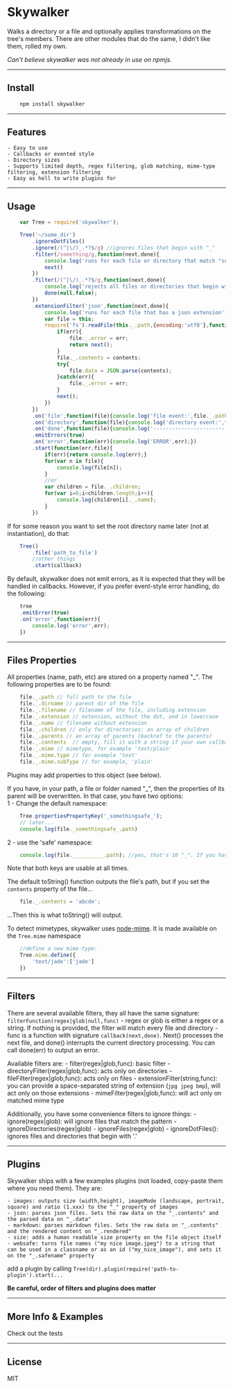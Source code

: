 # Skywalker

Walks a directory or a file and optionally applies transformations on the tree's members.
There are other modules that do the same, I didn't like them, rolled my own.

_Can't believe skywalker was not already in use on npmjs._

-----
## Install
```bash
	npm install skywalker
```

----
## Features

	- Easy to use
	- Callbacks or evented style
	- Directory sizes
	- Supports limited depth, regex filtering, glob matching, mime-type filtering, extension filtering
	- Easy as hell to write plugins for

-----
## Usage

```js
	var Tree = require('skywalker');

	Tree('~/some_dir')
		.ignoreDotFiles()
		.ignore(/(^|\/)_.*?$/g) //ignores files that begin with "_"
		.filter(/something/g,function(next,done){
			console.log('runs for each file or directory that match "something"');
			next()
		})
		.filter(/(^|\/)_.*?$/g,function(next,done){
			console.log('rejects all files or directories that begin with "_"',this._.path);
			done(null,false);
		})
		.extensionFilter('json',function(next,done){
			console.log('runs for each file that has a json extension');
			var file = this;
			require('fs').readFile(this._.path,{encoding:'utf8'},function(err,contents){
				if(err){
					file._.error = err;
					return next();
				}
				file._.contents = contents;
				try{
					file.data = JSON.parse(contents);
				}catch(err){
					file._.error = err;
				}
				next();
			})
		})
		.on('file',function(file){console.log('file event:',file._.path);})
		.on('directory',function(file){console.log('directory event:',file._.path);})
		.on('done',function(file){console.log('-----------------------');})
		.emitErrors(true)
		.on('error',function(err){console.log('ERROR',err);})
		.start(function(err,file){
			if(err){return console.log(err);}
			for(var n in file){
				console.log(file[n]);
			}
			//or
			var children = file._.children;
			for(var i=0;i<children.length;i++){
				console.log(children[i]._.name);
			}
		})
```

If for some reason you want to set the root directory name later (not at instantiation), do that:

```js
	Tree()
		.file('path_to_file')
		//other things
		.start(callback)

```

By default, skywalker does not emit errors, as it is expected that they will be handled in callbacks.
However, if you prefer event-style error handling, do the following:

```js
	tree
	.emitError(true)
	.on('error',function(err){
		console.log('error',err);
	})
```

-----
## Files Properties

All properties (name, path, etc) are stored on a property named "_".
The following properties are to be found:

```js
	file._.path // full path to the file
	file._.dirname // parent dir of the file
	file._.filename // filename of the file, including extension
	file._.extension // extension, without the dot, and in lowercase
	file._.name // filename without extension
	file._.children // only for directories: an array of children
	file._.parents // an array of parents (backref to the parents)
	file._.contents  // empty, fill it with a string if your own callbacks
	file._.mime // mimetype, for example 'text/plain'
	file._.mime.type // for example 'text'
	file._.mime.subType // for example, 'plain'
```
Plugins may add properties to this object (see below).

If you have, in your path, a file or folder named "_", then the properties of its parent will be overwritten.
In that case, you have two options:  
1 - Change the default namespace:
```js
	Tree.propertiesPropertyKey('_somethingsafe_');
	// later...
	console.log(file._somethingsafe_.path)
```
2 - use the 'safe' namespace:
```js
	console.log(file.__________.path); //yes, that's 10 "_". If you have a file named like that too, then you are shit out of luck.
```
Note that both keys are usable at all times.

The default toString() function outputs the file's path, but if you set the `contents` property of the file...

```js
	file._.contents = 'abcde';
```

...Then this is what toString() will output.


To detect mimetypes, skywalker uses [node-mime](https://github.com/broofa/node-mime). It is made available on the `Tree.mime` namespace

```js
	//define a new mime-type:
	Tree.mime.define({
		'text/jade':['jade']
	})
```

------
## Filters
There are several available filters, they all have the same signature:
`filterFunction(regex|glob|null,func)`
	- regex or glob is either a regex or a string. If nothing is provided, the filter will match every file and directory
	- func is a function with signature `callback(next,done)`. Next() processes the next file, and done() interrupts the current directory processing. You can call done(err) to output an error.

Available filters are:
	- filter(regex|glob,func): basic filter
	- directoryFilter(regex|glob,func): acts only on directories
	- fileFilter(regex|glob,func): acts only on files
	- extensionFilter(string,func): you can provide a space-separated string of extension (`jpg jpeg bmp`), will act only on those extensions
	- mimeFilter(regex|glob,func): will act only on matched mime type

Additionally, you have some convenience filters to ignore things:
	- ignore(regex|glob): will ignore files that match the pattern
	- ignoreDirectories(regex|glob)
	- ignoreFiles(regex|glob)
	- ignoreDotFiles(): ignores files and directories that begin with '.'

-----
## Plugins

Skywalker ships with a few examples plugins (not loaded, copy-paste them where you need them). They are:

	- images: outputs size (width,height), imageMode (landscape, portrait, square) and ratio (1.xxx) to the "_" property of images
	- json: parses json files. Sets the raw data on the "_.contents" and the parsed data on "_.data"
	- markdown: parses markdown files. Sets the raw data on "_.contents" and the rendered content on "_.rendered"
	- size: adds a human readable size property on the file object itself
	- websafe: turns file names ("my nice image.jpeg") to a string that can be used in a classname or as an id ("my_nice_image"), and sets it on the "_.safename" property

add a plugin by calling
`Tree(dir).plugin(require('path-to-plugin').start(...`

**Be careful, order of filters and plugins does matter**

-----
## More Info & Examples
Check out the tests

----
## License
MIT
